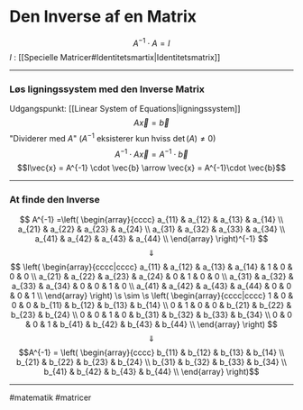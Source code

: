# Den Inverse af en Matrix

$$A^{-1} \cdot A = I$$
$I$ : [[Specielle Matricer#Identitetsmartix|Identitetsmatrix]]

---

### Løs ligningssystem med den Inverse Matrix

Udgangspunkt: [[Linear System of Equations|ligningssystem]]
$$A\vec{x} = \vec{b}$$
"Dividerer med $A$" ($A^{-1}$ eksisterer kun hviss $\det(A) \neq 0$)
$$A^{-1} \cdot A\vec{x} = A^{-1} \cdot  \vec{b}$$
$$I\vec{x} = A^{-1} \cdot \vec{b} \arrow \vec{x} = A^{-1}\cdot \vec{b}$$

---

### At finde den Inverse
$$
A^{-1} =\left(
\begin{array}{cccc}
 a_{11} & a_{12} & a_{13} & a_{14} \\
 a_{21} & a_{22} & a_{23} & a_{24} \\
 a_{31} & a_{32} & a_{33} & a_{34} \\
 a_{41} & a_{42} & a_{43} & a_{44} \\
\end{array}
\right)^{-1}
$$
$$\Downarrow$$
$$
\left(
\begin{array}{cccc|cccc}
 a_{11} & a_{12} & a_{13} & a_{14} & 1 & 0 & 0 & 0 \\
 a_{21} & a_{22} & a_{23} & a_{24} & 0 & 1 & 0 & 0 \\
 a_{31} & a_{32} & a_{33} & a_{34} & 0 & 0 & 1 & 0 \\
 a_{41} & a_{42} & a_{43} & a_{44} & 0 & 0 & 0 & 1 \\
\end{array}
\right) \s \sim \s
\left(
\begin{array}{cccc|cccc}
 1 & 0 & 0 & 0 & b_{11} & b_{12} & b_{13} & b_{14} \\
 0 & 1 & 0 & 0 & b_{21} & b_{22} & b_{23} & b_{24} \\
 0 & 0 & 1 & 0 & b_{31} & b_{32} & b_{33} & b_{34} \\
 0 & 0 & 0 & 1 & b_{41} & b_{42} & b_{43} & b_{44} \\
\end{array}
\right)
$$
$$\Downarrow$$
$$A^{-1} = \left(
\begin{array}{cccc}
 b_{11} & b_{12} & b_{13} & b_{14} \\
 b_{21} & b_{22} & b_{23} & b_{24} \\
 b_{31} & b_{32} & b_{33} & b_{34} \\
 b_{41} & b_{42} & b_{43} & b_{44} \\
\end{array}
\right)$$

---
#matematik #matricer 
